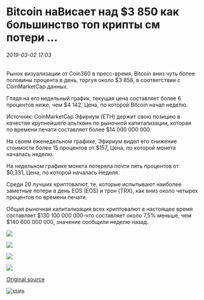 # Bitcoin наВисает над $3 850 как большинство топ крипты см потери ...

###### 2019-03-02 17:03

Рынок визуализации от Coin360 в пресс-время, Bitcoin вниз чуть более половины процента в день, торгуя около $3 858, в соответствии с CoinMarketCap данных.

Глядя на его недельный график, текущая цена составляет более 6 процентов ниже, чем $4 142, Цена, по которой Bitcoin начал неделю.

Источник: CoinMarketCap Эфириум (ETH) держит свою позицию в качестве крупнейшего альткоин по рыночной капитализации, которая по времени печати составляет более $14 000 000 000.

На своем еженедельном графике, Эфириум видел его снижение стоимости более 15 процентов от $157, Цена, по которой монета началась неделю.

На недельном графике монета потеряла почти пять процентов от $0,331, Цена, по которой началась Неделя.

Среди 20 лучших криптовалют, те, которые испытывают наиболее заметные потери в день EOS (EOS) и трон (TRX), как вниз около четырех процентов по времени печати.

Общая рыночная капитализация всех криптовалют в настоящее время составляет $130 100 000 000-что составляет около 7,5% меньше, чем $140 600 000 000, значение сообщили неделю назад.

![](https://s3.cointelegraph.com/storage/uploads/view/39063b59791adfa45c10afc89fedc9a3.png)

![](https://s3.cointelegraph.com/storage/uploads/view/8cc60172e63ae64986d855c70827a45c.png)

![](https://s3.cointelegraph.com/storage/uploads/view/eb2123539430fbecd21b620dae111fd8.png)

![](https://s3.cointelegraph.com/storage/uploads/view/1ad7e0b3ccdb0d1ea64f9a0104b449a9.png)

[Original source](https://cointelegraph.com/news/bitcoin-hovers-over-3-850-as-most-top-cryptos-see-losses)

![stats](https://c.statcounter.com/11760860/0/a89fa40b/1/ "stats")